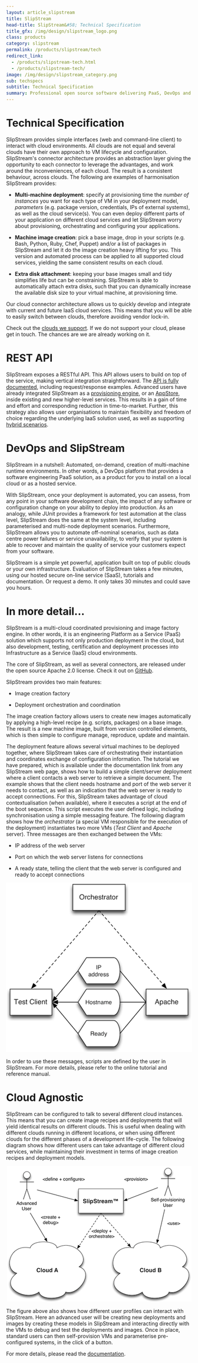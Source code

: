 ```yaml
---
layout: article_slipstream
title: SlipStream
head-title: SlipStream&#58; Technical Specification
title_gfx: /img/design/slipstream_logo.png
class: products
category: slipstream
permalink: /products/slipstream/tech
redirect_link:
  - /products/slipstream-tech.html
  - /products/slipstream-tech/
image: /img/design/slipstream_category.png
sub: techspecs
subtitle: Technical Specification
summary: Professional open source software delivering PaaS, DevOps and hybrid solution.
---
```


Technical Specification
=================

SlipStream provides simple interfaces (web and command-line client) to interact with cloud environments. All clouds are not equal and several clouds have their own approach to VM lifecycle and configuration. SlipStream's connector architecture provides an abstraction layer giving the opportunity to each connector to leverage the advantages, and work around the inconveniences, of each cloud. The result is a consistent behaviour, across clouds. The following are examples of harmonisation SlipStream provides:

* **Multi-machine deployment**: specify at provisioning time the *number of instances* you want for each type of VM in your deployment model, *parameters* (e.g. package version, credentials, IPs of external systems), as well as the cloud service(s). You can even deploy different parts of your application on different cloud services and let SlipStream worry about provisioning, orchestrating and configuring your applications.

* **Machine image creation**: pick a base image, drop in your scripts (e.g. Bash, Python, Ruby, Chef, Puppet) and/or a list of packages in SlipStream and let it do the image creation heavy lifting for you. This version and automated process can be applied to all supported cloud services, yielding the same consistent results on each cloud.

* **Extra disk attachment**: keeping your base images small and tidy simplifies life but can be constraining. 
  SlipStream is able to automatically attach extra disks, such that you can dynamically increase the available disk size to 
  your virtual machine, at provisioning time. 

Our cloud connector architecture allows us to quickly develop and integrate with current and future IaaS cloud services. This means that you will be able to easily switch between clouds, therefore avoiding vendor lock-in.

Check out the [clouds we support](/products/slipstream/cloud-connectors). If we do not support your cloud, please get in touch. The chances are we are already working on it.

REST API
===========

SlipStream exposes a RESTful API. This API allows users to build on top of the service, making vertical integration straightforward.  The [API is fully documented](http://slipstream.github.io/SlipStreamDocumentationAPI/), including request/response examples.  Advanced users have already integrated SlipStream as a [provisioning engine](/products/slipstream/usecases/#LAMP-and-complex-application-provisioning), or an [AppStore](/products/slipstream/usecases/#Enterprise-App-Store-/-Self-Service-IT), inside existing and new higher-level services. This results in a gain of time and effort and corresponding reduction in time-to-market. Further, this strategy also allows user organisations to maintain flexibility and freedom of choice regarding the underlying IaaS solution used, as well as supporting [hybrid scenarios](/products/slipstream/usecases/#Hybrid-Cloud-Provisioning).

DevOps and SlipStream
===========

SlipStream in a nutshell: Automated, on-demand, creation of multi-machine runtime environments. In other words, a DevOps platform that provides a software engineering PaaS solution, as a product for you to install on a local cloud or as a hosted service.

With SlipStream, once your deployment is automated, you can assess, from any point in your software development chain, the impact of any software or configuration change on your ability to deploy into production. As an analogy, while JUnit provides a framework for test automation at the class level, SlipStream does the same at the system level, including parameterised and multi-node deployment scenarios. Furthermore, SlipStream allows you to automate off-nominal scenarios, such as data centre power failures or service unavailability, to verify that your system is able to recover and maintain the quality of service your customers expect from your software.

SlipStream is a simple yet powerful, application built on top of public clouds or your own infrastructure. Evaluation of SlipStream takes a few minutes, using our hosted secure on-line service (SaaS), tutorials and documentation. Or request a demo. It only takes 30 minutes and could save you hours.


In more detail...
=================

SlipStream is a multi-cloud coordinated provisioning and image factory engine. In other words, it is an engineering Platform as a Service (PaaS) solution which supports not only production deployment in the cloud, but also development, testing, certification and deployment processes into Infrastructure as a Service (IaaS) cloud environments. 


The core of SlipStream, as well as several connectors, are released under the open source Apache 2.0 license.
Check it out on [GitHub](http://github.com/slipstream).

SlipStream provides two main features:

* Image creation factory

* Deployment orchestration and coordination

The image creation factory allows users to create new images automatically
by applying a high-level recipe (e.g. scripts, packages) on a base image.
The result is a new machine image, built from version controlled elements,
which is then simple to configure manage, reproduce, update and maintain.

The deployment feature allows several virtual machines to be deployed
together, where SlipStream takes care of orchestrating their instantiation
and coordinates exchange of configuration information. The tutorial we have
prepared, which is available under the documentation link from any 
SlipStream web page, shows how to build a simple client/server deployment where
a client contacts a web server to retrieve a simple document. The example
shows that the client needs hostname and port of the web
server it needs to contact, as well as an indication that the web server is
ready to accept connections. For this,
SlipStream takes advantage of cloud contextualisation (when available), 
where it executes
a script at the end of the boot sequence. This script executes the
user defined logic, including synchronisation using a simple messaging
feature. The following diagram shows how the *orchestrator* (a special VM
responsible for the execution of the deployment) instantiates two more
VMs (*Test Client* and *Apache* server). Three messages are then exchanged
between the VMs:

* IP address of the web server

* Port on which the web server listens for connections

* A ready state, telling the client that the web server is configured
  and ready to accept connections

<p align="center">
    <img src="/img/content/slipstream-deployment-overview.png" alt="SlipStream Simple Deployment Overview" />
</p>

In order to use these messages, scripts are defined by the user in
SlipStream. For more details, please refer to the online tutorial
and reference manual.


Cloud Agnostic
===========

SlipStream can be configured to talk to several different cloud
instances. This means that you can create image recipes and deployments
that will yield identical results on different clouds. This is useful
when dealing with different clouds running in different locations, or
when using different clouds for the different phases of a development
life-cycle. The following diagram shows how different users can take
advantage of different cloud services, while maintaining their investment
in terms of image creation recipes and deployment models.

<p align="center">
    <img src="/img/content/slipstream-cloud-overview.png" alt="SlipStream Deployment Over Different Clouds" />
</p>

The figure above also shows how different user profiles can interact
with SlipStream. Here an advanced user will be creating new deployments
and images by creating these models in SlipStream and interacting directly
with the VMs to debug and test the deployments and images. Once in place,
standard users can then self-provision VMs and parameterise pre-configured
systems, in the click of a button.

For more details, please read the [documentation](http://ssdocs.sixsq.com).
